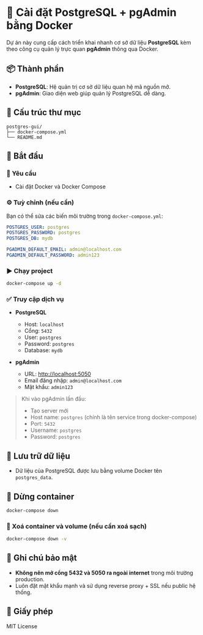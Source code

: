 # 🐳 Cài đặt PostgreSQL + pgAdmin bằng Docker

Dự án này cung cấp cách triển khai nhanh cơ sở dữ liệu **PostgreSQL** kèm theo công cụ quản lý trực quan **pgAdmin** thông qua Docker.

## 📦 Thành phần

- **PostgreSQL**: Hệ quản trị cơ sở dữ liệu quan hệ mã nguồn mở.
- **pgAdmin**: Giao diện web giúp quản lý PostgreSQL dễ dàng.

## 📁 Cấu trúc thư mục

```
postgres-gui/
├── docker-compose.yml
└── README.md
```

## 🚀 Bắt đầu

### 🔧 Yêu cầu

- Cài đặt Docker và Docker Compose

### ⚙️ Tuỳ chỉnh (nếu cần)

Bạn có thể sửa các biến môi trường trong `docker-compose.yml`:

```yaml
POSTGRES_USER: postgres
POSTGRES_PASSWORD: postgres
POSTGRES_DB: mydb

PGADMIN_DEFAULT_EMAIL: admin@localhost.com
PGADMIN_DEFAULT_PASSWORD: admin123
```

### ▶️ Chạy project

```bash
docker-compose up -d
```

### ✅ Truy cập dịch vụ

- **PostgreSQL**
  - Host: `localhost`
  - Cổng: `5432`
  - User: `postgres`
  - Password: `postgres`
  - Database: `mydb`

- **pgAdmin**
  - URL: [http://localhost:5050](http://localhost:5050)
  - Email đăng nhập: `admin@localhost.com`
  - Mật khẩu: `admin123`

> Khi vào pgAdmin lần đầu:
> - Tạo server mới
> - Host name: `postgres` (chính là tên service trong docker-compose)
> - Port: `5432`
> - Username: `postgres`
> - Password: `postgres`

## 💾 Lưu trữ dữ liệu

- Dữ liệu của PostgreSQL được lưu bằng volume Docker tên `postgres_data`.

## 🛑 Dừng container

```bash
docker-compose down
```

### 🧼 Xoá container và volume (nếu cần xoá sạch)

```bash
docker-compose down -v
```

## 🔐 Ghi chú bảo mật

- **Không nên mở cổng 5432 và 5050 ra ngoài internet** trong môi trường production.
- Luôn đặt mật khẩu mạnh và sử dụng reverse proxy + SSL nếu public hệ thống.

## 📄 Giấy phép

MIT License

